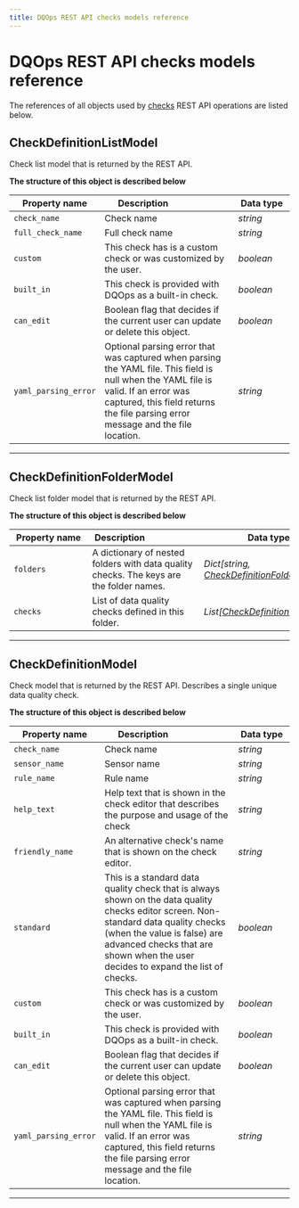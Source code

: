 ```yaml
---
title: DQOps REST API checks models reference
---
```

# DQOps REST API checks models reference
The references of all objects used by [checks](../operations/checks.md) REST API operations are listed below.


## CheckDefinitionListModel
Check list model that is returned by the REST API.


**The structure of this object is described below**


|&nbsp;Property&nbsp;name&nbsp;|&nbsp;Description&nbsp;&nbsp;&nbsp;&nbsp;&nbsp;&nbsp;&nbsp;&nbsp;&nbsp;&nbsp;&nbsp;&nbsp;&nbsp;&nbsp;&nbsp;&nbsp;&nbsp;&nbsp;&nbsp;&nbsp;&nbsp;|&nbsp;Data&nbsp;type&nbsp;|
|---------------|---------------------------------|-----------|
|<span class="no-wrap-code">`check_name`</span>|Check name|*string*|
|<span class="no-wrap-code">`full_check_name`</span>|Full check name|*string*|
|<span class="no-wrap-code">`custom`</span>|This check has is a custom check or was customized by the user.|*boolean*|
|<span class="no-wrap-code">`built_in`</span>|This check is provided with DQOps as a built-in check.|*boolean*|
|<span class="no-wrap-code">`can_edit`</span>|Boolean flag that decides if the current user can update or delete this object.|*boolean*|
|<span class="no-wrap-code">`yaml_parsing_error`</span>|Optional parsing error that was captured when parsing the YAML file. This field is null when the YAML file is valid. If an error was captured, this field returns the file parsing error message and the file location.|*string*|


___

## CheckDefinitionFolderModel
Check list folder model that is returned by the REST API.


**The structure of this object is described below**


|&nbsp;Property&nbsp;name&nbsp;|&nbsp;Description&nbsp;&nbsp;&nbsp;&nbsp;&nbsp;&nbsp;&nbsp;&nbsp;&nbsp;&nbsp;&nbsp;&nbsp;&nbsp;&nbsp;&nbsp;&nbsp;&nbsp;&nbsp;&nbsp;&nbsp;&nbsp;|&nbsp;Data&nbsp;type&nbsp;|
|---------------|---------------------------------|-----------|
|<span class="no-wrap-code">`folders`</span>|A dictionary of nested folders with data quality checks. The keys are the folder names.|*Dict[string, [CheckDefinitionFolderModel](./checks.md#checkdefinitionfoldermodel)]*|
|<span class="no-wrap-code">`checks`</span>|List of data quality checks defined in this folder.|*List[[CheckDefinitionListModel](./checks.md#checkdefinitionlistmodel)]*|


___

## CheckDefinitionModel
Check model that is returned by the REST API. Describes a single unique data quality check.


**The structure of this object is described below**


|&nbsp;Property&nbsp;name&nbsp;|&nbsp;Description&nbsp;&nbsp;&nbsp;&nbsp;&nbsp;&nbsp;&nbsp;&nbsp;&nbsp;&nbsp;&nbsp;&nbsp;&nbsp;&nbsp;&nbsp;&nbsp;&nbsp;&nbsp;&nbsp;&nbsp;&nbsp;|&nbsp;Data&nbsp;type&nbsp;|
|---------------|---------------------------------|-----------|
|<span class="no-wrap-code">`check_name`</span>|Check name|*string*|
|<span class="no-wrap-code">`sensor_name`</span>|Sensor name|*string*|
|<span class="no-wrap-code">`rule_name`</span>|Rule name|*string*|
|<span class="no-wrap-code">`help_text`</span>|Help text that is shown in the check editor that describes the purpose and usage of the check|*string*|
|<span class="no-wrap-code">`friendly_name`</span>|An alternative check's name that is shown on the check editor.|*string*|
|<span class="no-wrap-code">`standard`</span>|This is a standard data quality check that is always shown on the data quality checks editor screen. Non-standard data quality checks (when the value is false) are advanced checks that are shown when the user decides to expand the list of checks.|*boolean*|
|<span class="no-wrap-code">`custom`</span>|This check has is a custom check or was customized by the user.|*boolean*|
|<span class="no-wrap-code">`built_in`</span>|This check is provided with DQOps as a built-in check.|*boolean*|
|<span class="no-wrap-code">`can_edit`</span>|Boolean flag that decides if the current user can update or delete this object.|*boolean*|
|<span class="no-wrap-code">`yaml_parsing_error`</span>|Optional parsing error that was captured when parsing the YAML file. This field is null when the YAML file is valid. If an error was captured, this field returns the file parsing error message and the file location.|*string*|


___


